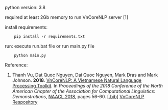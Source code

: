 python version: 3.8

required at least 2Gb memory to run VnCoreNLP server [1]

install requirements:
```
	pip install -r requirements.txt
```
run: 
execute run.bat file 
or 
run main.py file 
```
	python main.py
```

Reference:
1. Thanh Vu, Dat Quoc Nguyen, Dai Quoc Nguyen, Mark Dras and Mark Johnson. **2018**. [VnCoreNLP: A Vietnamese Natural Language Processing Toolkit](http://aclweb.org/anthology/N18-5012). In  *Proceedings of the 2018 Conference of the North American Chapter of the Association for Computational Linguistics: Demonstrations*, [NAACL 2018](http://naacl2018.org), pages 56-60. [[.bib]](http://aclweb.org/anthology/N18-5012.bib)
[VnCoreNLP Respository](https://github.com/vncorenlp/VnCoreNLP)
